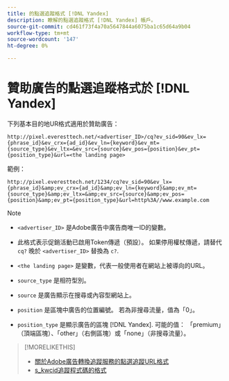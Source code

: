 ```yaml
---
title: 的點選追蹤格式 [!DNL Yandex]
description: 瞭解的點選追蹤格式 [!DNL Yandex] 帳戶。
source-git-commit: cd461f73f4a70a5647844a6075ba1c65d64a9b04
workflow-type: tm+mt
source-wordcount: '147'
ht-degree: 0%

---
```


# 贊助廣告的點選追蹤格式於 [!DNL Yandex]

下列基本目的地UR格式適用於贊助廣告：

`http://pixel.everesttech.net/<advertiser_ID>/cq?ev_sid=90&ev_lx={phrase_id}&ev_crx={ad_id}&ev_ln={keyword}&ev_mt={source_type}&ev_ltx=&ev_src={source}&ev_pos={position}&ev_pt={position_type}&url=<the landing page>`

範例：

`http://pixel.everesttech.net/1234/cq?ev_sid=90&ev_lx={phrase_id}&amp;ev_crx={ad_id}&amp;ev_ln={keyword}&amp;ev_mt={source_type}&amp;ev_ltx=&amp;ev_src={source}&amp;ev_pos={position}&amp;ev_pt={position_type}&url=http%3A//www.example.com`

>[!NOTE]
>
>* `<advertiser_ID>` 是Adobe廣告中廣告商唯一ID的變數。
>
>* 此格式表示促銷活動已啟用Token傳遞（預設）。 如果停用權杖傳遞，請替代 `cq?` 晚於 `<advertiser_ID>` 替換為 `c?`.
>
>* `<the landing page>` 是變數，代表一般使用者在網站上被導向的URL。
>
>* `source_type`  是相符型別。
>
>* `source` 是廣告顯示在搜尋或內容型網站上。
>
>* `position` 是區塊中廣告的位置編號。 若為非搜尋流量，值為「0」。
>
>* `position_type` 是顯示廣告的區塊 [!DNL Yandex]. 可能的值： 「premium」（頂端區塊）、「other」（右側區塊）或「none」（非搜尋流量）。


>[!MORELIKETHIS]
>
>* [關於Adobe廣告轉換追蹤服務的點選追蹤URL格式](formats-click-tracking-about.md)
>* [s\_kwcid追蹤程式碼的格式](skwcid-tracking-parameter.md)

